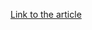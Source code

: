 [Link to the article](https://securityaffairs.com/171879/apt/operation-digital-china-apt-targets-europe.html)
